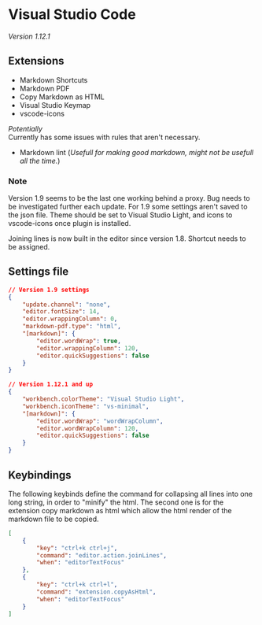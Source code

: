 # Visual Studio Code

_Version 1.12.1_

## Extensions

* Markdown Shortcuts
* Markdown PDF
* Copy Markdown as HTML
* Visual Studio Keymap
* vscode-icons

_Potentially_  
Currently has some issues with rules that aren't necessary.

* Markdown lint (_Usefull for making good markdown, might not be usefull all the time._)

### Note

Version 1.9 seems to be the last one working behind a proxy. Bug needs to be investigated further each update. For 1.9 some settings aren't saved to the json file. Theme should be set to Visual Studio Light, and icons to vscode-icons once plugin is installed.

Joining lines is now built in the editor since version 1.8. Shortcut needs to be assigned.
<!--TODO: Assing shortcut to join lines-->

## Settings file

```json
// Version 1.9 settings
{
    "update.channel": "none",
    "editor.fontSize": 14,
    "editor.wrappingColumn": 0,
    "markdown-pdf.type": "html",
    "[markdown]": {
        "editor.wordWrap": true,
        "editor.wrappingColumn": 120,
        "editor.quickSuggestions": false
    }
}
```

```json
// Version 1.12.1 and up
{
    "workbench.colorTheme": "Visual Studio Light",
    "workbench.iconTheme": "vs-minimal",
    "[markdown]": {
        "editor.wordWrap": "wordWrapColumn",
        "editor.wordWrapColumn": 120,
        "editor.quickSuggestions": false
    }
}
```

## Keybindings
The following keybinds define the command for collapsing all lines into one long string, in order to "minify" the html. The second one is for the extension copy markdown as html which allow the html render of the markdown file to be copied.

```json
[
    {
        "key": "ctrl+k ctrl+j",
        "command": "editor.action.joinLines",
        "when": "editorTextFocus"
    },
    {
        "key": "ctrl+k ctrl+l",
        "command": "extension.copyAsHtml",
        "when": "editorTextFocus"
    }
]
```
<!--TODO: Chage icon theme to vscode-icons-->
